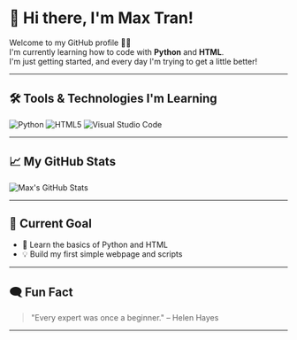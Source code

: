 # 👋 Hi there, I'm Max Tran!
Welcome to my GitHub profile 👨‍💻  
I'm currently learning how to code with **Python** and **HTML**.  
I'm just getting started, and every day I'm trying to get a little better!

---

## 🛠️ Tools & Technologies I'm Learning
![Python](https://img.shields.io/badge/Python-3776AB?style=for-the-badge&logo=python&logoColor=white)
![HTML5](https://img.shields.io/badge/HTML5-E34F26?style=for-the-badge&logo=html5&logoColor=white)
![Visual Studio Code](https://img.shields.io/badge/VS_Code-007ACC?style=for-the-badge&logo=visualstudiocode&logoColor=white)

---

## 📈 My GitHub Stats
![Max's GitHub Stats](https://github-readme-stats.vercel.app/api?username=bttran72&show_icons=true&theme=tokyonight)

---

## 🧭 Current Goal
- 🎯 Learn the basics of Python and HTML
- 💡 Build my first simple webpage and scripts

---

## 🗨️ Fun Fact
> "Every expert was once a beginner." – Helen Hayes

---


